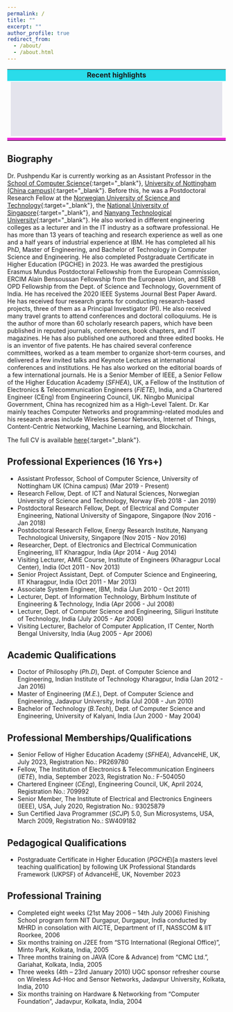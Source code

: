 ```yaml
---
permalink: /
title: "" 
excerpt: ""
author_profile: true
redirect_from: 
  - /about/
  - /about.html
---
```


<table>
                                       <tr>
<td bgcolor="#2ADCEA" height="25px" align="center">
<b>Recent highlights</b>
</td>
</tr>
<tr>
<td>
<div align="center" style="background-color:#e4e4ed" width="80%">
<marquee id='scroll_news' style="position: related;" onMouseOver="document.getElementById('scroll_news').stop();" onMouseOut="document.getElementById('scroll_news').start();" scrollamount="2" scrolldelay="100" direction="up" loop="true" height="125" width="100%" >
<font size="+.5">
<!--YOUR SCROLL CONTENT HERE-->
<p align="left" class="infotxt" >

[December, 2024] Joined as a <b>Guest Editor</b> in PLOS ONE.
<br><br>
[December, 2024] Our paper titled "βFSCM: An Enhanced Food Supply Chain Management System Using Hybrid Blockchain and Recommender Systems" was accepted in <b>Blockchain: Research and Applications (Elsevier)</b>.
<br><br>
[November, 2024] Our paper titled "An Accurate Salary Estimation Scheme by Using BigData Technique" was accepted in <b>BDCAT 2024</b>.
<br><br>
[November, 2024] Our paper titled "ALDII: Adaptive Learning-based Document Image Inpainting to Enhance the Handwritten Chinese Character Legibility of Human and Machine" was accepted in <b>Neurocomputing (Elsevier)</b> on 7th November 2024.
<br><br>
[October, 2024] Joined as an <b>International Professional Registration Advisor (IPRA)</b> and <b>Professional Registration Interviewer (PRI) for CEng/IEng</b> in The Institution of Engineering and Technology (<b>IET</b>), UK.
<br><br>
[August, 2024] Awarded an <b>Excellent Performance</b> rating for overall academic performance in the 2023-2024 academic year at the University of Nottingham Ningbo China.
<br><br>
[July, 2024] Our paper titled <b>“Navigating the Road Ahead: A Comprehensive Survey of Radio Resource Allocation for Vehicle Platooning in C-V2X Communications"</b> has been accepted in <b>IEEE Communications Surveys and Tutorials</b>.
<br><br>
[June, 2024] Our Indian patent titled "<b>PKI Enabled Time Stamped Digital Signing System Involving Certification Authority Issued Digital Certificate Cryptographic Token With Real-Time Revocation Verification</b>" has been <b>granted</b> on 24th June 2024.
<br><br>
[June, 2024] Our paper titled <b>“Development of a User-Friendly and Efficient Control System for Smart Home"</b> has been accepted in <b>IEEE International Conference on Internet of Things (iThings)</b>, Copenhagen, Denmark, 19 – 22 August 2024.
<br><br>
[June, 2024] Delivered an <b>Invited Talk</b> at the 8th International Conference on Mathematical Models & Computational Techniques in Science & Engineering in Athens, Greece on 02nd June 2024.
<br><br>
[May, 2024] Delivered an <b>Invited Talk</b> at Techno College of Engineering Agartala, Tripura, India on 22nd May 2024.
<br><br>
[April, 2024] Awarded <b>Chartered Engineer (CEng)</b> from <b>Engineering Council</b>, UK on 30th April 2024.
<br><br>
[April, 2024] Delivered a <b>Keynote Speech</b> at the 13th International Conference of Information and Communication Technology (ICTech2024) in Xiamen, China on 13th April 2024.
<br><br>
[March, 2024] I am serving as <b>General Chair</b> at the Asia-Europe Conference on Cybersecurity, Internet of Things and Soft Computing (CITSC 2025), 10-12 January 2024, Rimini, Italy.
<br><br>
[February, 2024] Happy to share that our paper titled <b>Advancing NDN Security: Efficient Identification of Cache Pollution Attacks through Rank Comparison</b> has been accepted in <b>Internet of Things(Elsevier)</b>.
<br><br>
[January, 2024] I am serving as <b>Technical Program Committee Chair</b> at the International Conference on Internet of Things (ICIoT 2024), 11 - 12 October 2024, Ningbo, China.
<br><br>
[January, 2024] I am serving as <b>Publication Chair</b> at the International Conference on Artificial Intelligence and Computer Information Science (AICIS 2024), 15 - 17 March 2024, Guangzhou, China.
<br><br>
[December, 2023] Happy to share that our patent titled "An Adverse Environmental Effect Resistant Seamless Wireless Sensor Network System" has <b>granted</b> on 12th December 2023.
<br><br>
[December, 2023] Our paper titled <b>Autonomous Handover Parameter Optimisation for 5G Cellular Networks using Deep Deterministic Policy Gradient</b> has been accepted in <b>Expert Systems With Applications(Elsevier)</b>.
<br><br>
[December, 2023] Our book titled <b>Recommender Systems: Algorithms and their Applications</b> was accepted for publication by Springer.
<br><br>
[October, 2023] Serving as <b>UG Course Director of Computer Science</b> at the University of Nottingham Ningbo China.
<br><br>
[September, 2023] Serving as <b>PGCHE faculty advisor of FoSE</b> at the University of Nottingham Ningbo China.
<br><br>
[October, 2023] Our paper titled "BUMS: A Novel Balanced Multi-model Machine Learning System for Real-Time Blood Glucose Prediction and Abnormal Glucose Events Detection" accepted in <b>IEEE Healthcom 2023</b>.
<br><br>
[September, 2023] Elected as Fellow of The Institution of Electronics & Telecommunication Engineers (<b>FIETE</b>), India, 2023.
<br><br>
[August, 2023] Our paper titled "Design of a Blockchain-based Secure Health Monitoring System Using Decentralized Machine Learning Technique" accepted in <b>IEEE Communications Magazine</b>.
<br><br>
[August, 2023] Awarded an <b>Excellent Performance</b> rating for overall academic performance in the 2022-2023 academic year at the University of Nottingham Ningbo China.
<br><br>
[August, 2023] Delivered <b>Keynote Speech</b> at International Conference on Image, Algorithms and Artificial Intelligence (ICIAAI2023), Singapore, 11th August 2023.
<br><br>
[August, 2023] Happy to share that our patent titled "An Advanced Wireless Sensor Network System and Method for Accurate Information Gathering from a Radiation Affected Area" has <b>granted</b> on 3rd August 2023.
<br><br>
[July, 2023] I  have elevated to the <b>Senior Fellow of Higher Education Academy (SFHEA)</b>, UK
<br><br>
[July, 2023] Our paper “Intelligent Traffic Prediction by Combining Weather and Road Traffic Condition Information: a deep learning-based approach” accepted in <b>International Journal of Intelligent Transportation Systems Research (Springer)</b>
<br><br>
[June, 2023] I have completed <b>Postgraduate Certificate in Higher Education (PGCHE)</b>[a masters level teaching qualification] by following UK Professional Standards Framework (UKPSF) of Higher Education Academy (HEA), UK
<br><br>
[June, 2023] I am serving as <b>Publication Chair</b> at the 2nd International Conference on Computer, Internet of Things and Control
Engineering (CITCE 2023), 3 - 5 November 2023, Leicester, UK.
<br><br>
[May, 2023] I am serving as <b>Program Committee Chair</b> at the International Conference on Images, Algorithms and Artificial Intelligence, Aug 11 – 13 Aug 2023, Singapore
<br><br>
[Dec, 2022] I am serving as <b>General Chair</b> at the 2nd International Conference on 3D Immersion, Interaction and Multi-sensory Experiences (ICDIIME 2023), 27-29 June 2023, Madrid, Spain
<br><br>
[Oct, 2022] Delivered <b>Keynote Speech</b> at International Conference on Mechatronics and Automation Technology (ICMAT2022), Wuhan, China.
<br><br>
[Aug, 2022] I am serving as <b>Publication Chair</b> at 2nd International Conference on Computer, Internet of Things and Control Engineering (CITCE 2022), 11 - 13 November 2022, Sanya, China.
<br><br>
[Aug, 2022] Delivered <b>Keynote Speech</b> at 2nd International Conference on Computer, Remote Sensing, and Aerospace (CRSA2022), Virtual.
<br><br>
[Aug, 2022] Happy to share that our paper titled "<b>An Efficient Producer Mobility Management Technique for Real-time Communication in NDN-based Remote Health Monitoring Systems</b>" has been accepted in <b>Smart Health (Elsevier)</b> !
<br><br>
[Aug, 2022] Happy to share that our paper titled "<b>DMACN: A Dynamic Multi-Attribute Caching Mechanism for NDN-Based Remote Health Monitoring System</b>" has been accepted in <b>IEEE Transactions on Computers</b> !
<br><br>
[Aug, 2022] Happy to share that our paper titled "<b>An Intelligent Lighting Control System for Individual Visual Comfort and Energy Savings in Buildings</b>" has been accepted in <b>Journal of Reliable Intelligent Environments (Springer)</b> !
<br><br>
[July, 2022] Joined as a <b>Review Editor</b> in the editorial board of <b>Frontiers in the Internet of Things - IoT Services and Applications</b>.
<br><br>
[June, 2022] Joined as a <b>Review Editor</b> in the editorial board of <b>Frontiers in Energy Efficiency - Energy Efficiency Applications</b>.
<br><br>
[June, 2022] Delivered <b>Keynote Speech</b> at Faculty Development Programme, Sharda University, India.
<br><br>
[Mar, 2022] Happy to share that our two papers have been accepted in <b>22nd IEEE/ACIS ICIS 2022</b> !
<br><br>
[Mar, 2022] Happy to share that our paper titled "<b>Are Fake Images Bothering You on Social Network? Let’s Detect Them Using Recurrent Neural Network</b>" has been accepted in <b>IEEE TCSS</b> !
<br><br>
[Dec, 2021] Happy to share that I become <b>Fellow of Higher Education Academy (FHEA)</b>, UK !
<br><br>
[August, 2021] Happy to share that I have been received <b>Spot Award</b> for teaching excellence and effective services to The University of Nottingham Ningbo China !
<br><br>
[July, 2021] Happy to share that I have been recognized as the <b>High Level Talent</b> by Ningbo Municipal Government, China !
<br><br>
  
<!--YOUR SCROLL CONTENT HERE-->
  
</p>
</font> </marquee></div>
</td>
</tr>
<tr style="background-color:#e4e4ed">
<td bgcolor="#EA2AD6" height="1px">
</td></tr>
</table>


Biography
------
Dr. Pushpendu Kar is currently working as an Assistant Professor in the [School of Computer Science](https://www.nottingham.edu.cn/en/science-engineering/departments-schools/cs/home.aspx){:target="_blank"}, [University of Nottingham (China campus)](https://www.nottingham.edu.cn/en/){:target="_blank"}. Before this, he was a Postdoctoral Research Fellow at the [Norwegian University of Science and Technology](https://www.ntnu.edu/){:target="_blank"}, the [National University of Singapore](https://www.nus.edu.sg/){:target="_blank"}, and [Nanyang Technological University](https://www.ntu.edu.sg/){:target="_blank"}. He also worked in different engineering colleges as a lecturer and in the IT industry as a software professional. He has more than 13 years of teaching and research experience as well as one and a half years of industrial experience at IBM. He has completed all his PhD, Master of Engineering, and Bachelor of Technology in Computer Science and Engineering. He also completed Postgraduate Certificate in Higher Education (PGCHE) in 2023. He was awarded the prestigious Erasmus Mundus Postdoctoral Fellowship from the European Commission, ERCIM Alain Bensoussan Fellowship from the European Union, and SERB OPD Fellowship from the Dept. of Science and Technology, Government of India. He has received the 2020 IEEE Systems Journal Best Paper Award. He has received four research grants for conducting research-based projects, three of them as a Principal Investigator (PI). He also received many travel grants to attend conferences and doctoral colloquiums. He is the author of more than 60 scholarly research papers, which have been published in reputed journals, conferences, book chapters, and IT magazines. He has also published one authored and three edited books. He is an inventor of five patents. He has chaired several conference committees, worked as a team member to organize short-term courses, and delivered a few invited talks and Keynote Lectures at international conferences and institutions. He has also worked on the editorial boards of a few international journals. He is a Senior Member of IEEE, a Senior Fellow of the Higher Education Academy (<i>SFHEA</i>), UK, a Fellow of the Institution of Electronics & Telecommunication Engineers (<i>FIETE</i>), India, and a Chartered Engineer (CEng) from Engineering Council, UK. Ningbo Municipal Government, China has recognized him as a High-Level Talent. Dr. Kar mainly teaches Computer Networks and programming-related modules and his research areas include Wireless Sensor Networks, Internet of Things, Content-Centric Networking, Machine Learning, and Blockchain.

The full CV is available [here](/files/Pushpendu_Kar_CV.pdf){:target="_blank"}.

Professional Experiences (16 Yrs+)
------
<ul>
  <li>Assistant Professor, School of Computer Science, University of Nottingham UK (China campus) (Mar 2019 - Present)</li>
  <li>Research Fellow, Dept. of ICT and Natural Sciences, Norwegian University of Science and Technology, Norway (Feb 2018 - Jan 2019)</li>
  <li>Postdoctoral Research Fellow, Dept. of Electrical and Computer Engineering, National University of Singapore, Singapore (Nov 2016 - Jan 2018)</li>
  <li>Postdoctoral Research Fellow, Energy Research Institute, Nanyang Technological University, Singapore (Nov 2015 - Nov 2016)</li>
  <li>Researcher, Dept. of Electronics and Electrical Communication Engineering, IIT Kharagpur, India (Apr 2014 - Aug 2014)</li>
  <li>Visiting Lecturer, AMIE Course, Institute of Engineers (Kharagpur Local Center), India (Oct 2011 - Nov 2013)</li>
  <li>Senior Project Assistant, Dept. of Computer Science and Engineering, IIT Kharagpur, India (Oct 2011 - Mar 2013)</li>
  <li>Associate System Engineer, IBM, India (Jun 2010 - Oct 2011)</li>
  <li>Lecturer, Dept. of Information Technology, Birbhum Institute of Engineering & Technology, India (Apr 2006 - Jul 2008)</li>
  <li>Lecturer, Dept. of Computer Science and Engineering, Siliguri Institute of Technology, India (July 2005 - Apr 2006)</li>
  <li>Visiting Lecturer, Bachelor of Computer Application, IT Center, North Bengal University, India (Aug 2005 - Apr 2006)</li>
</ul>

Academic Qualifications
------
<ul>
  <li>Doctor of Philosophy (<i>Ph.D</i>), Dept. of Computer Science and Engineering, Indian Institute of Technology Kharagpur, India (Jan 2012 - Jan 2016)</li>
  <li>Master of Engineering (<i>M.E.</i>), Dept. of Computer Science and Engineering, Jadavpur University, India (Jul 2008 - Jun 2010)</li>
  <li>Bachelor of Technology (<i>B.Tech</i>), Dept. of Computer Science and Engineering, University of Kalyani, India (Jun 2000 - May 2004)</li>
</ul>

Professional Memberships/Qualifications
------
<ul>
  <li>Senior Fellow of Higher Education Academy (<i>SFHEA</i>), AdvanceHE, UK, July 2023, Registration No.: PR269780</li>
  <li>Fellow, The Institution of Electronics & Telecommunication Engineers (<i>IETE</i>), India, September 2023, Registration No.: F-504050</li>
  <li>Chartered Engineer (<i>CEng</i>), Engineering Council, UK, April 2024, Registration No.: 709992</li>
  <li>Senior Member, The Institute of Electrical and Electronics Engineers (IEEE), USA, July 2020, Registration No.: 93025879</li>
  <li>Sun Certified Java Programmer (<i>SCJP</i>) 5.0, Sun Microsystems, USA, March 2009, Registration No.: SW409182</li>
</ul>

Pedagogical Qualifications
------
<ul>
  <li>Postgraduate Certificate in Higher Education (<i>PGCHE</i>)[a masters level teaching qualification] by following UK Professional Standards Framework (UKPSF) of AdvanceHE, UK, November 2023</li>
</ul>

Professional Training
------
<ul>
  <li>Completed eight weeks (21st May 2006 – 14th July 2006) Finishing School program form NIT Durgapur, Durgapur, India conducted by MHRD in consolation with AICTE, Department of IT, NASSCOM & IIT Roorkee, 2006</li>
  <li>Six months training on J2EE from “STG International (Regional Office)”, Minto Park, Kolkata, India, 2005</li>
  <li>Three months training on JAVA (Core & Advance) from “CMC Ltd.”, Gariahat, Kolkata, India, 2005</li>
  <li>Three weeks (4th – 23rd January 2010) UGC sponsor refresher course on Wireless Ad-Hoc and Sensor Networks, Jadavpur University, Kolkata, India, 2010</li>
  <li>Six months training on Hardware & Networking from “Computer Foundation”, Jadavpur, Kolkata, India, 2004</li>
</ul>
